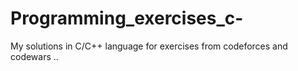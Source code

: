 # Programming_exercises_c-
My solutions in C/C++ language for exercises from codeforces and codewars .. 
